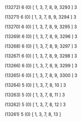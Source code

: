 (13272) 6 (0) [ 1, 3, 7, 8, 9, 3293 ] 3 


(13271) 6 (0) [ 1, 3, 7, 8, 9, 3294 ] 3 


(13270) 6 (0) [ 1, 3, 7, 8, 9, 3295 ] 3 


(13269) 6 (0) [ 1, 3, 7, 8, 9, 3296 ] 3 


(13268) 6 (0) [ 1, 3, 7, 8, 9, 3297 ] 3 


(13267) 6 (0) [ 1, 3, 7, 8, 9, 3298 ] 3 


(13266) 6 (0) [ 1, 3, 7, 8, 9, 3299 ] 3 


(13265) 6 (0) [ 1, 3, 7, 8, 9, 3300 ] 3 


(13264) 5 (0) [ 1, 3, 7, 8, 10 ] 3 


(13263) 5 (0) [ 1, 3, 7, 8, 11 ] 3 


(13262) 5 (0) [ 1, 3, 7, 8, 12 ] 3 


(13261) 5 (0) [ 1, 3, 7, 8, 13 ]  

